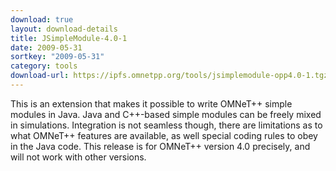 ```yaml
---
download: true
layout: download-details
title: JSimpleModule-4.0-1
date: 2009-05-31
sortkey: "2009-05-31"
category: tools
download-url: https://ipfs.omnetpp.org/tools/jsimplemodule-opp4.0-1.tgz
---
```


This is an extension that makes it possible to write OMNeT++ simple modules in
Java. Java and C++-based simple modules can be freely mixed in simulations.
Integration is not seamless though, there are limitations as to what OMNeT++
features are available, as well special coding rules to obey in the Java code.
This release is for OMNeT++ version 4.0 precisely, and will not work with other
versions.
